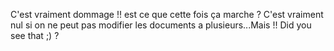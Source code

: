 
C'est vraiment dommage !! 
est ce que cette fois ça marche ?
C'est vraiment nul si on ne peut pas modifier les documents a plusieurs...Mais !!
Did you see that ;) ? 

